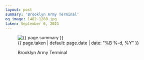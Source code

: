 ```yaml
---
layout: post
summary: 'Brooklyn Army Terminal'
og_image: 1482-1280.jpg
taken: September 6, 2021
---
```


<figure class="post">
<img alt="{{ page.summary }}" sizes="(min-width: 700px) 50vw, calc(100vw - 2rem)" src="{{ site.assets_url }}/1482-640.jpg" srcset="{{ site.assets_url }}/1482-320.jpg 320w, {{ site.assets_url }}/1482-640.jpg 640w, {{ site.assets_url }}/1482-960.jpg 960w, {{ site.assets_url }}/1482-1280.jpg 1280w"/>
<figcaption>
<time>{{ page.taken | default: page.date | date: "%B %-d, %Y" }}</time>
<p>Brooklyn Army Terminal</p>
</figcaption>
</figure>
